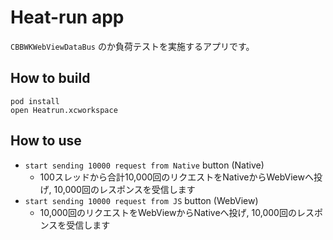 # Heat-run app

`CBBWKWebViewDataBus` のか負荷テストを実施するアプリです。

## How to build
```
pod install
open Heatrun.xcworkspace
```

## How to use
- `start sending 10000 request from Native` button (Native)
  - 100スレッドから合計10,000回のリクエストをNativeからWebViewへ投げ, 10,000回のレスポンスを受信します
- `start sending 10000 request from JS` button (WebView)
  - 10,000回のリクエストをWebViewからNativeへ投げ, 10,000回のレスポンスを受信します

